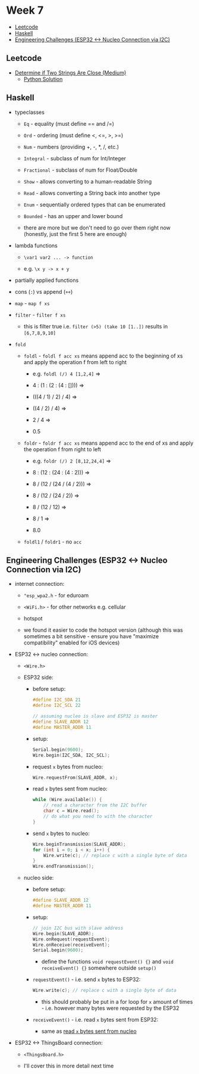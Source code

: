 # Week 7

- [Leetcode](#leetcode)
- [Haskell](#haskell)
- [Engineering Challenges (ESP32 \<-\> Nucleo Connection via I2C)](#engineering-challenges-esp32---nucleo-connection-via-i2c)

## Leetcode

- [Determine if Two Strings Are Close (Medium)](https://leetcode.com/problems/determine-if-two-strings-are-close/) 
  - [Python Solution](leetcode_sols/leetcode_1_sol.py)

## Haskell

- typeclasses
  
  - `Eq` - equality (must define == and /=)
  
  - `Ord` - ordering (must define <, <=, >, >=)
  
  - `Num` - numbers (providing +, -, *, /, etc.)
  
  - `Integral` - subclass of num for Int/Integer
  
  - `Fractional` - subclass of num for Float/Double
  
  - `Show` - allows converting to a human-readable String
  
  - `Read` - allows converting a String back into another type
  
  - `Enum` - sequentially ordered types that can be enumerated
  
  - `Bounded` - has an upper and lower bound
  
  - there are more but we don't need to go over them right now (honestly, just the first 5 here are enough)

- lambda functions

  - `\var1 var2 ... -> function`

  - e.g. `\x y -> x + y`

- partially applied functions

- cons (`:`) vs append (`++`)

- `map` - `map f xs`

- `filter` - `filter f xs`

  - this is filter true i.e. `filter (>5) (take 10 [1..])` results in `[6,7,8,9,10]`

- `fold`

  - `foldl` - `foldl f acc xs` means append acc to the beginning of xs and apply the operation f from left to right

    - e.g. `foldl (/) 4 [1,2,4]` =>

    - 4 : (1 : (2 : (4 : []))) =>

    - (((4 / 1) / 2) / 4) =>

    - ((4 / 2) / 4) =>

    - 2 / 4 =>

    - 0.5

  - `foldr` - `foldr f acc xs` means append acc to the end of xs and apply the operation f from right to left

    - e.g. `foldr (/) 2 [8,12,24,4]` =>

    - 8 : (12 : (24 : (4 : 2))) =>

    - 8 / (12 / (24 / (4 / 2))) =>

    - 8 / (12 / (24 / 2)) =>

    - 8 / (12 / 12) =>

    - 8 / 1 =>

    - 8.0

  - `foldl1` / `foldr1` - no `acc`

## Engineering Challenges (ESP32 <-> Nucleo Connection via I2C)

- internet connection:

  - `"esp_wpa2.h` - for eduroam

  - `<WiFi.h>` - for other networks e.g. cellular 
  - hotspot
  
  - we found it easier to code the hotspot version (although this was sometimes a bit sensitive - ensure you have "maximize compatibility" enabled for iOS devices)

- ESP32 <-> nucleo connection:
  
  - `<Wire.h>`
  
  - ESP32 side:
  
    - before setup:

        ```c++
        #define I2C_SDA 21
        #define I2C_SCL 22
        
        // assuming nucleo is slave and ESP32 is master
        #define SLAVE_ADDR 12
        #define MASTER_ADDR 11
        ```

    - setup:

        ```c++
        Serial.begin(9600);
        Wire.begin(I2C_SDA, I2C_SCL);
        ```

    - request `x` bytes from nucleo:

        ```c++
        Wire.requestFrom(SLAVE_ADDR, x);
        ```

    - read `x` bytes sent from nucleo: <a id="read-x-bytes"></a>

        ```c++
        while (Wire.available()) {
            // read a character from the I2C buffer
            char c = Wire.read();
            // do what you need to with the character
        }
        ```

    - send `x` bytes to nucleo:

        ```c++
        Wire.beginTransmission(SLAVE_ADDR);
        for (int i = 0; i < x; i++) {
            Wire.write(c); // replace c with a single byte of data
        }
        Wire.endTransmission();
        ```

  - nucleo side:
    - before setup:

        ```c++
        #define SLAVE_ADDR 12
        #define MASTER_ADDR 11
        ```

    - setup:

        ```c++
        // join I2C bus with slave address
        Wire.begin(SLAVE_ADDR);
        Wire.onRequest(requestEvent);
        Wire.onReceive(receiveEvent);
        Serial.begin(9600);
        ```

      - define the functions `void requestEvent() {}` and `void receiveEvent() {}` somewhere outside `setup()`

    - `requestEvent()` - i.e. send `x` bytes to ESP32:

        ```c++
        Wire.write(c); // replace c with a single byte of data
        ```

      - this should probably be put in a for loop for `x` amount of times - i.e. however many bytes were requested by the ESP32

    - `receiveEvent()` - i.e. read `x` bytes sent from ESP32:
      - same as [read `x` bytes sent from nucleo](#read-x-bytes)

- ESP32 <-> ThingsBoard connection:
  
  - `<ThingsBoard.h>`
  
  - I'll cover this in more detail next time

<!-- ## Sketches

For the diagrams drawn during the session, refer to [this pdf](sketches.pdf). -->
